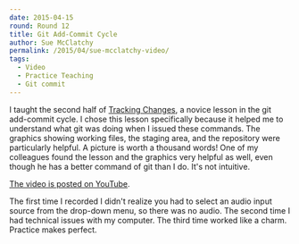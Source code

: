 ```yaml
---
date: 2015-04-15
round: Round 12
title: Git Add-Commit Cycle
author: Sue McClatchy
permalink: /2015/04/sue-mcclatchy-video/
tags:
  - Video
  - Practice Teaching
  - Git commit
---
```


I taught the second half of 
[Tracking Changes](http://swcarpentry.github.io/git-novice/03-changes.html), a novice
lesson in the git add-commit cycle. I chose this lesson specifically because it helped
me to understand what git was doing when I issued these commands. The graphics showing
working files, the staging area, and the repository were particularly helpful. A picture
is worth a thousand words!
One of my colleagues found the lesson and the graphics very helpful as well, even though
he has a better command of git than I do. It's not intuitive.

[The video is posted on YouTube](https://youtu.be/f-Bf9hrxg34).

The first time I recorded I didn't realize you had to select an audio input
source from the drop-down menu, so there was no audio. The second time I had
technical issues with my computer. The third time worked like a charm. Practice makes
perfect.